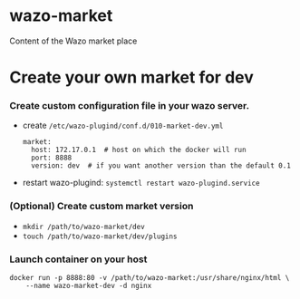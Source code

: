 # wazo-market

Content of the Wazo market place

# Create your own market for dev

### Create custom configuration file in your wazo server.

* create `/etc/wazo-plugind/conf.d/010-market-dev.yml`
  ```
  market:
    host: 172.17.0.1  # host on which the docker will run
    port: 8888
    version: dev  # if you want another version than the default 0.1
  ```

* restart wazo-plugind: `systemctl restart wazo-plugind.service`

### (Optional) Create custom market version

* `mkdir /path/to/wazo-market/dev`
* `touch /path/to/wazo-market/dev/plugins`

### Launch container on your host

```
docker run -p 8888:80 -v /path/to/wazo-market:/usr/share/nginx/html \
    --name wazo-market-dev -d nginx
```
